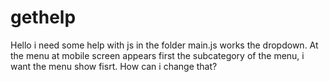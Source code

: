 # gethelp

Hello i need some help with js in the folder main.js works the dropdown. At the menu at mobile screen appears first the subcategory of the menu, i want the menu show fisrt.
How can i change that?
